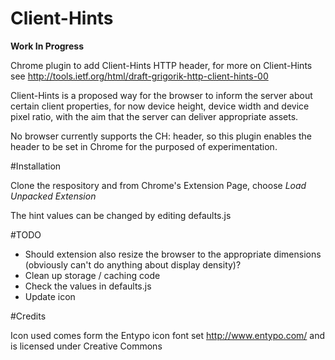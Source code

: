 Client-Hints
============

**Work In Progress**

Chrome plugin to add Client-Hints HTTP header, for more on Client-Hints see http://tools.ietf.org/html/draft-grigorik-http-client-hints-00

Client-Hints is a proposed way for the browser to inform the server about certain client properties, for now device height, device width and device pixel ratio, with the aim that the server can deliver appropriate assets.

No browser currently supports the CH: header, so this plugin enables the header to be set in Chrome for the purposed of experimentation.


#Installation

Clone the respository and  from Chrome's Extension Page, choose *Load Unpacked Extension*

The hint values can be changed by editing defaults.js


#TODO

- Should extension also resize the browser to the appropriate dimensions (obviously can't do anything about display density)?
- Clean up storage / caching code
- Check the values in defaults.js
- Update icon
 
#Credits

Icon used comes form the Entypo icon font set http://www.entypo.com/ and is licensed under Creative Commons

